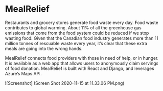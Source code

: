 # MealRelief

Restaurants and grocery stores generate food waste every day. Food waste contributes to global warming. About 11% of all the greenhouse gas emissions that come from the food system could be reduced if we stop wasting food. Given that the Canadian food industry generates more than 11 million tonnes of rescuable waste every year, it’s clear that these extra meals are going into the wrong hands.

MealRelief connects food providers with those in need of help, or in hunger. It is available as a web app that allows users to anonymously claim servings of food donation. MealRelief is built with React and Django, and leverages Azure’s Maps API.

![Screenshot] (Screen Shot 2020-11-15 at 11.33.06 PM.png)
